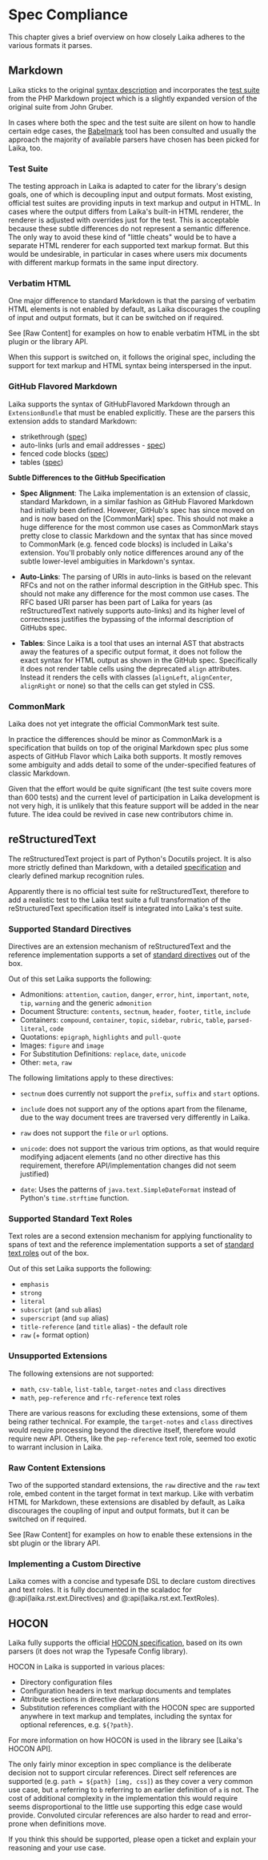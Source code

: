 
Spec Compliance
===============

This chapter gives a brief overview on how closely Laika adheres to the various formats it parses.
 

Markdown
--------

Laika sticks to the original [syntax description][markdown docs] and incorporates the [test suite]
from the PHP Markdown project which is a slightly expanded version of the original suite from John Gruber.

In cases where both the spec and the test suite are silent on how to handle certain edge cases, 
the [Babelmark] tool has been consulted and usually the approach the majority of available parsers have chosen 
has been picked for Laika, too.


### Test Suite

The testing approach in Laika is adapted to cater for the library's design goals, 
one of which is decoupling input and output formats.
Most existing, official test suites are providing inputs in text markup and output in HTML.
In cases where the output differs from Laika's built-in HTML renderer, the renderer is adjusted with
overrides just for the test.
This is acceptable because these subtle differences do not represent a semantic difference.
The only way to avoid these kind of "little cheats" would be to have a separate HTML renderer
for each supported text markup format. 
But this would be undesirable, in particular in cases where users mix documents with different markup formats
in the same input directory.

[test suite]: https://github.com/michelf/mdtest   

[markdown docs]: http://daringfireball.net/projects/markdown/syntax

[Babelmark]: http://johnmacfarlane.net/babelmark2/


### Verbatim HTML

One major difference to standard Markdown is that the parsing of verbatim HTML elements is not enabled by default, 
as Laika discourages the coupling of input and output formats, but it can be switched on if required. 

See [Raw Content] for examples on how to enable verbatim HTML in the sbt plugin or the library API.

When this support is switched on, it follows the original spec, including the support for text markup and HTML
syntax being interspersed in the input. 


### GitHub Flavored Markdown

Laika supports the syntax of GitHubFlavored Markdown through an `ExtensionBundle` that must be enabled explicitly.
These are the parsers this extension adds to standard Markdown:

* strikethrough ([spec][gfm strike])
* auto-links (urls and email addresses - [spec][gfm autolinks])
* fenced code blocks ([spec][gfm fences])
* tables ([spec][gfm tables])

[gfm strike]:    https://github.github.com/gfm/#strikethrough-extension-
[gfm autolinks]: https://github.github.com/gfm/#autolinks-extension-
[gfm fences]:    https://github.github.com/gfm/#fenced-code-blocks
[gfm tables]:    https://github.github.com/gfm/#tables-extension-


**Subtle Differences to the GitHub Specification**

* **Spec Alignment**: The Laika implementation is an extension of classic, standard Markdown, in a similar fashion as 
  GitHub Flavored Markdown had initially been defined. 
  However, GitHub's spec has since moved on and is now based on the [CommonMark] spec.
  This should not make a huge difference for the most common use cases as CommonMark stays pretty 
  close to classic Markdown and the syntax that has since moved to CommonMark (e.g. fenced code blocks) is included
  in Laika's extension.
  You'll probably only notice differences around any of the subtle lower-level ambiguities in Markdown's syntax.

* **Auto-Links**: The parsing of URIs in auto-links is based on the relevant RFCs and not on the rather informal 
  description in the GitHub spec. 
  This should not make any difference for the most common use cases. 
  The RFC based URI parser has been part of Laika for years (as reStructuredText natively supports auto-links)
  and its higher level of correctness justifies the bypassing of the informal description of GitHubs spec.
  
* **Tables**: Since Laika is a tool that uses an internal AST that abstracts away the features of a specific output 
  format, it does not follow the exact syntax for HTML output as shown in the GitHub spec. 
  Specifically it does not render table cells using the deprecated `align` attributes. 
  Instead it renders the cells with classes (`alignLeft`, `alignCenter`, `alignRight` or none)
  so that the cells can get styled in CSS.


### CommonMark

Laika does not yet integrate the official CommonMark test suite.

In practice the differences should be minor as CommonMark is a specification that builds on top of the original
Markdown spec plus some aspects of GitHub Flavor which Laika both supports. 
It mostly removes some ambiguity and adds detail to some of the under-specified features of classic Markdown.

Given that the effort would be quite significant (the test suite covers more than 600 tests) and the 
current level of participation in Laika development is not very high, it is unlikely that this feature
support will be added in the near future. The idea could be revived in case new contributors chime in.


reStructuredText
----------------

The reStructuredText project is part of Python's Docutils project. 
It is also more strictly defined than Markdown, with a detailed [specification][rst spec] 
and clearly defined markup recognition rules.

Apparently there is no official test suite for reStructuredText, therefore to add a realistic
test to the Laika test suite a full transformation of the reStructuredText specification itself
is integrated into Laika's test suite. 

[rst spec]: http://docutils.sourceforge.net/docs/ref/rst/restructuredtext.html


### Supported Standard Directives

Directives are an extension mechanism of reStructuredText and the reference implementation supports a set
of [standard directives][std directives] out of the box.

[std directives]: http://docutils.sourceforge.net/docs/ref/rst/directives.html

Out of this set Laika supports the following:

 * Admonitions: `attention`, `caution`, `danger`, `error`, `hint`, `important`,
   `note`, `tip`, `warning` and the generic `admonition`
 * Document Structure: `contents`, `sectnum`, `header`, `footer`, `title`, `include`
 * Containers: `compound`, `container`, `topic`, `sidebar`, `rubric`, `table`, 
   `parsed-literal`, `code`
 * Quotations: `epigraph`, `highlights` and `pull-quote`
 * Images: `figure` and `image`
 * For Substitution Definitions: `replace`, `date`, `unicode`
 * Other: `meta`, `raw`
 
The following limitations apply to these directives:

 * `sectnum` does currently not support the `prefix`, `suffix` and `start` options.
 
 * `include` does not support any of the options apart from the filename, due to the way document trees
   are traversed very differently in Laika.
  
 * `raw` does not support the `file` or `url` options. 
 
 * `unicode`: does not support the various trim options, as that would require modifying adjacent elements
   (and no other directive has this requirement, therefore API/implementation changes did not seem justified)
 
 * `date`: Uses the patterns of `java.text.SimpleDateFormat` instead of Python's `time.strftime` function.
 
 
### Supported Standard Text Roles

Text roles are a second extension mechanism for applying functionality to spans of text 
and the reference implementation supports a set of [standard text roles][std roles] out of the box.

[std roles]:      http://docutils.sourceforge.net/docs/ref/rst/roles.html 
 
Out of this set Laika supports the following:
 
 * `emphasis`
 * `strong`
 * `literal`
 * `subscript` (and `sub` alias)
 * `superscript` (and `sup` alias)
 * `title-reference` (and `title` alias) - the default role
 * `raw` (+ format option)


### Unsupported Extensions 
 
The following extensions are not supported:
 
 * `math`, `csv-table`, `list-table`, `target-notes` and `class` directives 
 * `math`, `pep-reference` and `rfc-reference` text roles
 
There are various reasons for excluding these extensions, some of them being rather technical.
For example, the `target-notes` and `class` directives would require processing beyond the directive itself, 
therefore would require new API.
Others, like the `pep-reference` text role, seemed too exotic to warrant inclusion in Laika.


### Raw Content Extensions

Two of the supported standard extensions, the `raw` directive and the `raw` text role, 
embed content in the target format in text markup.
Like with verbatim HTML for Markdown, these extensions are disabled by default, 
as Laika discourages the coupling of input and output formats, but it can be switched on if required. 

See [Raw Content] for examples on how to enable these extensions in the sbt plugin or the library API.


### Implementing a Custom Directive

Laika comes with a concise and typesafe DSL to declare custom directives and text roles.
It is fully documented in the scaladoc for @:api(laika.rst.ext.Directives) and @:api(laika.rst.ext.TextRoles).


HOCON
-----

Laika fully supports the official [HOCON specification], based on its own parsers 
(it does not wrap the Typesafe Config library).

HOCON in Laika is supported in various places:

- Directory configuration files
- Configuration headers in text markup documents and templates
- Attribute sections in directive declarations
- Substitution references compliant with the HOCON spec are supported anywhere in text markup and templates,
  including the syntax for optional references, e.g. `${?path}`.
  
For more information on how HOCON is used in the library see [Laika's HOCON API].

The only fairly minor exception in spec compliance is the deliberate decision not to support circular references.
Direct self references are supported (e.g. `path = ${path} [img, css]`) as they cover a very common use case,
but `a` referring to `b` referring to an earlier definition of `a` is not.
The cost of additional complexity in the implementation this would require seems disproportional to the little use 
supporting this edge case would provide. 
Convoluted circular references are also harder to read and error-prone when definitions move.

If you think this should be supported, please open a ticket and explain your reasoning and your use case.

[HOCON specification]: https://github.com/lightbend/config/blob/master/HOCON.md
